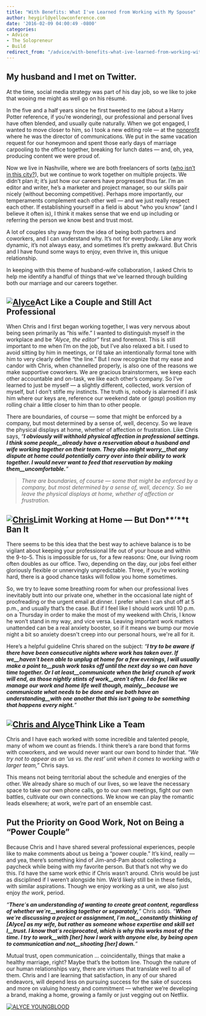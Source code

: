 ```yaml
---
title: "With Benefits: What I've Learned from Working with My Spouse"
author: heygirl@yellowconference.com
date: '2016-02-09 04:00:49 -0800'
categories:
- Advice
- The Solopreneur
- Build
redirect_from: "/advice/with-benefits-what-ive-learned-from-working-with-my-spouse/"
---
```


## My husband and I met on Twitter.

At the time, social media strategy was part of his day job, so we like to joke that wooing me might as well go on his résumé.

In the five and a half years since he first tweeted to me (about a Harry Potter reference, if you’re wondering), our professional and personal lives have often blended, and usually quite naturally. When we got engaged, I wanted to move closer to him, so I took a new editing role — at the [nonprofit](https://twloha.com/) where he was the director of communications. We put in the same vacation request for our honeymoon and spent those early days of marriage carpooling to the office together, breaking for lunch dates — and, oh, yea, producing content we were proud of.

Now we live in Nashville, where we are both freelancers of sorts ([who isn’t in this city?](http://t.co/MO3UHuZW9s)), but we continue to work together on multiple projects. We didn’t plan it; it’s just how our careers have progressed thus far. I’m an editor and writer, he’s a marketer and project manager, so our skills pair nicely (without becoming competitive). Perhaps more importantly, our temperaments complement each other well — and we just really respect each other. If establishing yourself in a field is about “who you know” (and I believe it often is), I think it makes sense that we end up including or referring the person we know best and trust most.

A lot of couples shy away from the idea of being both partners and coworkers, and I can understand why. It’s not for everybody. Like any work dynamic, it’s not always easy, and sometimes it’s pretty awkward. But Chris and I have found some ways to enjoy, even thrive in, this unique relationship.

In keeping with this theme of husband-wife collaboration, I asked Chris to help me identify a handful of things that we've learned through building both our marriage and our careers together.

## **[![Alyce](https://yellow-blog-images.imgix.net/2016/02/Alyce.jpg)](https://yellow-blog-images.imgix.net/2016/02/Alyce.jpg)Act Like a Couple and Still Act Professional**

When Chris and I first began working together, I was very nervous about being seen primarily as “his wife.” I wanted to distinguish myself in the workplace and be _“Alyce, the editor”_ first and foremost. This is still important to me when I’m on the job, but I’ve also relaxed a bit. I used to avoid sitting by him in meetings, or I’d take an intentionally formal tone with him to very clearly define “the line.” But I now recognize that my ease and candor with Chris, when channelled properly, is also one of the reasons we make supportive coworkers. We are gracious brainstormers, we keep each other accountable and on-task, we like each other’s company. So I’ve learned to just be myself — a slightly different, collected, work version of myself, but I don’t stifle my instincts. The truth is, nobody is alarmed if I ask him where our keys are, reference our weekend date or (*gasp*) position my rolling chair a little closer to him than to other people.

There are boundaries, of course — some that might be enforced by a company, but most determined by a sense of, well, decency. So we leave the physical displays at home, whether of affection or frustration. Like Chris says, _“__I obviously will withhold physical affection in professional settings. I think some people__already have a reservation about a husband and wife working together on their team. They also might worry__that any dispute at home could potentially carry over into their ability to work together. I would never want to feed that reservation by making them__uncomfortable.__”_

> _There are boundaries, of course — some that might be enforced by a company, but most determined by a sense of, well, decency. So we leave the physical displays at home, whether of affection or frustration._

## **[![Chris](https://yellow-blog-images.imgix.net/2016/02/Chris.jpg)](https://yellow-blog-images.imgix.net/2016/02/Chris.jpg)Limit Working at Home** **—** **But Don****’****t Ban It**

There seems to be this idea that the best way to achieve balance is to be vigilant about keeping your professional life out of your house and within the 9-to-5\. This is impossible for us, for a few reasons: One, our living room often doubles as our office. Two, depending on the day, our jobs feel either gloriously flexible or unnervingly unpredictable. Three, if you’re working hard, there is a good chance tasks will follow you home sometimes.

So, we try to leave some breathing room for when our professional lives inevitably butt into our private one, whether in the occasional late night of proofreading or the urgent email at dinner. I prefer when I can shut off at 5 p.m., and usually that’s the case. But if I feel like I should work until 10 p.m. on a Thursday in order to make the most of my weekend with Chris, I know he won’t stand in my way, and vice versa. Leaving important work matters unattended can be a real anxiety booster, so if it means we bump our movie night a bit so anxiety doesn't creep into our personal hours, we're all for it.

Here’s a helpful guideline Chris shared on the subject: _“__I try to be aware if there have been consecutive nights where work has taken over. If we__haven__’__t been able to unplug at home for a few evenings, I will usually make a point to__push work tasks off until the next day so we can have time together. Or I at least__communicate when the brief crunch of work will end, as those nightly stints of work__aren__’__t often. I do feel like we manage our work and home life well though, mainly__because we communicate what needs to be done and we both have an understanding__with one another that this isn__’__t going to be something that happens every night.__”_

## **[![Chris and Alyce](https://yellow-blog-images.imgix.net/2016/02/Chris-and-Alyce.jpg)](https://yellow-blog-images.imgix.net/2016/02/Chris-and-Alyce.jpg)Think Like a Team**

Chris and I have each worked with some incredible and talented people, many of whom we count as friends. I think there’s a rare bond that forms with coworkers, and we would never want our own bond to hinder that. _“We try not to appear as an ‘us vs. the rest’ unit when it comes to working with a larger team,”_ Chris says.

This means not being territorial about the schedule and energies of the other. We already share so much of our lives, so we leave the necessary space to take our own phone calls, go to our own meetings, fight our own battles, cultivate our own connections. We know we can play the romantic leads elsewhere; at work, we’re part of an ensemble cast.

## **Put the Priority on Good Work, Not on Being a** **“****Power Couple****”**

Because Chris and I have shared several professional experiences, people like to make comments about us being a “power couple.” It’s kind, really — and yea, there’s something kind of Jim-and-Pam about collecting a paycheck while being with my favorite person. But that’s not why we do this. I’d have the same work ethic if Chris wasn’t around. Chris would be just as disciplined if I weren’t alongside him. We’d likely still be in these fields, with similar aspirations. Though we enjoy working as a unit, we also just enjoy _the work_, period.

_“__There__’__s an understanding of wanting to create great content, regardless of whether we__’__re__working together or separately,__”_ Chris adds. _“__When we__’__re discussing a project or assignment, I__’__m not__constantly thinking of [Alyce] as my wife, but rather as someone whose expertise and skill set I__trust. I know that__’__s reciprocated, which is why this works most of the time. I try to work__with [her] how I work with anyone else, by being open to communication and not__shooting [her] down.__”_

Mutual trust, open communication … coincidentally, things that make a healthy marriage, right? Maybe that’s the bottom line. Though the nature of our human relationships vary, there are virtues that translate well to all of them. Chris and I are learning that satisfaction, in any of our shared endeavors, will depend less on pursuing success for the sake of success and more on valuing honesty and commitment — whether we’re developing a brand, making a home, growing a family or just vegging out on Netflix.

[![ALYCE YOUNGBLOOD](https://yellow-blog-images.imgix.net/2016/02/ALYCE-YOUNGBLOOD.jpg)](http://www.alyceyoungblood.com/)
